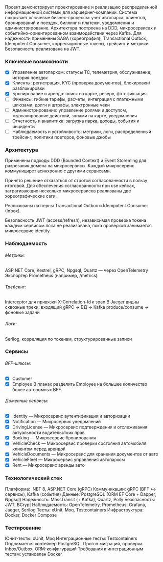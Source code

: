 Проект демонстрирует проектирование и реализацию распределенной информационной системы для каршеринг-компании. Система покрывает ключевые бизнес-процессы: учет автопарка, клиентов, бронирований и поездок, биллинг и платежи, уведомления и администрирование. Архитектура построена на DDD, микросервисах и событийно-ориентированном взаимодействии через Kafka. Для надежности применены SAGA (хореография), Transactional Outbox, Idempotent Consumer, корреляционные токены, трейсинг и метрики. Безопасность реализована на JWT.

### Ключевые возможности

- [x] Управление автопарком: статусы ТС, телеметрия, обслуживание, история поездок
- [x] Клиенты: регистрация, KYC (проверка документов), блокировки/разблокировки
- [x] Бронирование и аренда: поиск на карте, резерв, фотофиксация
- [ ] Финансы: гибкие тарифы, расчеты, интеграция с платежными шлюзами, долги и штрафы, электронные чеки
- [ ] Администрирование: управление ролями и доступом, журналирование действий, зонами на карте, уведомления
- [ ] Отчетность и аналитика: загрузка парка, доходы, события и инциденты
- [ ] Наблюдаемость и устойчивость: метрики, логи, распределенный трейсинг, политики повторов, фоновые джобы

### Архитектура

Применены подходы DDD (Bounded Context) и Event Storeming для разрезания домена на микросервисы. Каждый микросервис коммуницирет асинхронно с другими сервисами. 

Принято решение отказаться от строгой согласованности в пользу итоговой. Для обеспечения согласованности при use кейсах, затрагивающих несколько микросервисов реализваны две хореографические саги.

Реализованы паттерны Transactional Outbox и Idempotent Consumer (Inbox).

Безопасность JWT (access/refresh), независимая проверка токена каждым сервисом пока не реализована, пока проверкой занимается микросервис identity.

### Наблюдаемость
###### Метрики:
ASP.NET Core, Kestrel, gRPC, Npgsql, Quartz — через OpenTelemetry
Экспортер Prometheus (например, /metrics)
###### Трейсинг:
Interceptor для привязки X-Correlation-Id к span
В Jaeger видны сквозные треки: входящий gRPC → БД → Kafka produce/consume → фоновые задачи
###### Логи:
Serilog, корреляция по токенам, структурированные записи

### Сервисы

###### BFF-шлюзы:
- [x] Customer
- [x] Employee
В планах разделить Employee на большее количество более автономных BFF.

###### Доменные сервисы:
- [x] Identity — Микросервис аутентификации и авторизации
- [x] Notification — Микросервис уведомлений
- [x] DrivingLicense — Микросервис подтверждения и отслеживания актуальности водительстких прав
- [x] Booking — Микросервис бронирования
- [x] VehicleCheck — Микросервис проверки состояния автомобиля клиентом перед арендой
- [x] VehicleDocuments — Микросервис для хранения документов от авто
- [x] VehicleFleet — Микросервис управления автопарком
- [x] Rent — Микросервис аренды авто

### Технологический стек

Платформа: .NET 8, ASP.NET Core (gRPC)
Коммуникации: gRPC (BFF ↔ сервисы), Kafka (события)
Данные: PostgreSQL (ORM EF Core + Dapper, Npgsql)
Надежность: MassTransit (+ Kafka), Quartz, Polly
Безопасность: JWT, BCrypt
Наблюдаемость: OpenTelemetry, Prometheus, Grafana, Jaeger, Serilog
Тесты: xUnit, Moq, Testcontainers
Инфраструктура: Docker, Docker Compose

### Тестирование

Юнит-тесты: xUnit, Moq
Интеграционные тесты: Testcontainers
Поднимается контейнер PostgreSQL
Прогон миграций, проверка Inbox/Outbox, ORM-конфигураций
Требования к интеграционным тестам: установлен Docker
